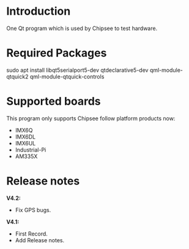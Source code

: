 # Introduction
One Qt program which is used by Chipsee to test hardware.

# Required Packages
sudo apt install libqt5serialport5-dev qtdeclarative5-dev qml-module-qtquick2 qml-module-qtquick-controls

# Supported boards
This program only supports Chipsee follow platform products now:
 - IMX6Q
 - IMX6DL
 - IMX6UL
 - Industrial-Pi
 - AM335X

# Release notes

**V4.2:**

- Fix GPS bugs.


**V4.1:**

- First Record.
- Add Release notes.

